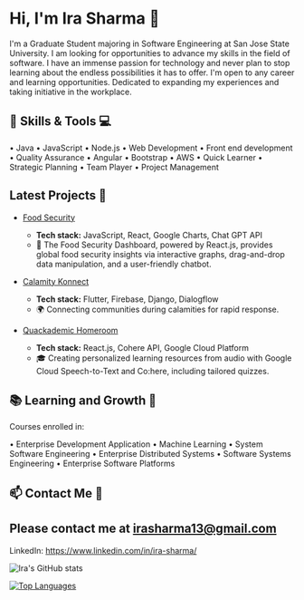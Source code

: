 
<!--
### Hi there 👋
**irasharma13/irasharma13** is a ✨ _special_ ✨ repository because its `README.md` (this file) appears on your GitHub profile.

Here are some ideas to get you started:

<!---[![Visit my Website](https://img.shields.io/badge/Visit%20my%20Website-<COLOR>-<LOGO>?style=for-the-badge)](https://yourwebsite.com)
- 🔭 I’m currently working on ...
- 🌱 I’m currently learning ...
- 👯 I’m looking to collaborate on ...
- 🤔 I’m looking for help with ...
- 💬 Ask me about ...
- 📫 How to reach me: ...
- 😄 Pronouns: ...
- ⚡ Fun fact: ...
-->

# Hi, I'm Ira Sharma 🌟

I'm a Graduate Student majoring in Software Engineering at San Jose State University. I am looking for opportunities to advance my skills in the field of software. I have an immense passion for technology and never plan to stop learning about the endless possibilities it has to offer. I'm open to any career and learning opportunities. Dedicated to expanding my experiences and taking initiative in the workplace.

## 🚀 Skills & Tools 💻

•	Java
•	JavaScript
•	Node.js
•	Web Development
•	Front end development
•	Quality Assurance
•	Angular
•	Bootstrap
•	AWS
•	Quick Learner
•	Strategic Planning
•	Team Player
•	Project Management

<!--## 🌈 Fun Facts and Interests 🎉!-->


## Latest Projects 🚀

- [Food Security](https://github.com/irasharma13/Food-Security-) 
  - **Tech stack:** JavaScript, React, Google Charts, Chat GPT API
  - 🍲 The Food Security Dashboard, powered by React.js, provides global food security insights via interactive graphs, drag-and-drop data manipulation, and a user-friendly chatbot.

- [Calamity Konnect](https://github.com/irasharma13/Calamity_Konnect) 
  - **Tech stack:** Flutter, Firebase, Django, Dialogflow
  - 🌍 Connecting communities during calamities for rapid response.

- [Quackademic Homeroom](https://github.com/irasharma13/Student_Management_Hackthon_Prep) 
  - **Tech stack:** React.js, Cohere API, Google Cloud Platform
  - 🎓 Creating personalized learning resources from audio with Google Cloud Speech-to-Text and Co:here, including tailored quizzes.


## 📚 Learning and Growth 🌱

Courses enrolled in:

•	Enterprise Development Application 
•	Machine Learning 
•	System Software Engineering
•	Enterprise Distributed Systems 
•	Software Systems Engineering 
•	Enterprise Software Platforms


## 📫 Contact Me 📧

Please contact me at irasharma13@gmail.com
---
LinkedIn: https://www.linkedin.com/in/ira-sharma/





![Ira's GitHub stats](https://github-readme-stats.vercel.app/api?username=irasharma13&rank_icon=github)


[![Top Languages](https://github-readme-stats.vercel.app/api/top-langs/?username=irasharma13&layout=donut)](https://github.com/irasharma13/github-readme-stats)




